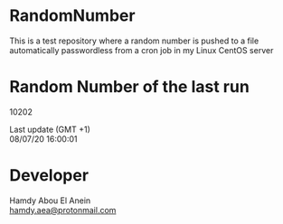 # RandomNumber    
This is a test repository where a random number is pushed to a file automatically passwordless from a cron job in my Linux CentOS server    
# Random Number of the last run   
10202
      
Last update (GMT +1)    
08/07/20 16:00:01
# Developer    
Hamdy Abou El Anein   
hamdy.aea@protonmail.com
